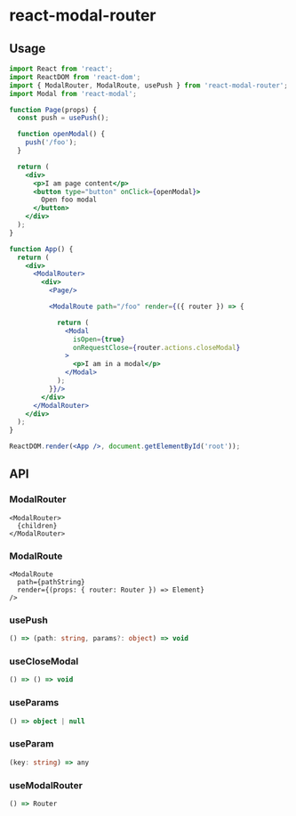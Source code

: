 # react-modal-router

## Usage

```jsx
import React from 'react';
import ReactDOM from 'react-dom';
import { ModalRouter, ModalRoute, usePush } from 'react-modal-router';
import Modal from 'react-modal';

function Page(props) {
  const push = usePush();

  function openModal() {
    push('/foo');
  }

  return (
    <div>
      <p>I am page content</p>
      <button type="button" onClick={openModal}>
        Open foo modal
      </button>
    </div>
  );
}

function App() {
  return (
    <div>
      <ModalRouter>
        <div>
          <Page/>

          <ModalRoute path="/foo" render={({ router }) => {

            return (
              <Modal
                isOpen={true}
                onRequestClose={router.actions.closeModal}
              >
                <p>I am in a modal</p>
              </Modal>
            );
          }}/>
        </div>
      </ModalRouter>
    </div>
  );
}

ReactDOM.render(<App />, document.getElementById('root'));
```

## API
### ModalRouter
```tsx
<ModalRouter>
  {children}
</ModalRouter>
```

### ModalRoute
```tsx
<ModalRoute
  path={pathString}
  render={(props: { router: Router }) => Element}
/>
```

### usePush
```ts
() => (path: string, params?: object) => void
```

### useCloseModal
```ts
() => () => void
```

### useParams
```ts
() => object | null
```

### useParam
```ts
(key: string) => any
```

### useModalRouter
```ts
() => Router
```
